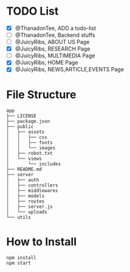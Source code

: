 # TODO List

-   [x] @ThanadonTee, ADD a todo-list
-   [ ] @ThanadonTee, Backend stuffs
-   [ ] @JuicyRibs, ABOUT US Page
-   [x] @JuicyRibs, RESEARCH Page
-   [ ] @JuicyRibs, MULTIMEDIA Page
-   [x] @JuicyRibs, HOME Page
-   [x] @JuicyRibs, NEWS,ARTICLE,EVENTS Page

# File Structure

```
app
├── LICENSE
├── package.json
├── public
│   ├── assets
│   │   ├── css
│   │   ├── fonts
│   │   └── images
│   ├── robot.txt
│   └── views
│       └── includes
├── README.md
├── server
│   ├── auth
│   ├── controllers
│   ├── middlewares
│   ├── models
│   ├── routes
│   ├── server.js
│   └── uploads
└── utils
```

# How to Install

```
npm install
npm start
```
